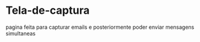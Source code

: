 # Tela-de-captura 
pagina feita para capturar emails e posteriormente poder enviar mensagens simultaneas
